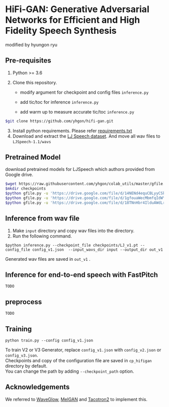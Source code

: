 # HiFi-GAN: Generative Adversarial Networks for Efficient and High Fidelity Speech Synthesis

modified by hyungon ryu 

## Pre-requisites
1. Python >= 3.6
2. Clone this repository.

    - modify argument for checkpoint and config files `inference.py`
    
    - add tic/toc for inference `inference.py`   
    
    - add warm up to measure accurate tic/toc `inference.py`
    
```bash
$git clone https://github.com/yhgon/hifi-gan.git
```

3. Install python requirements. Please refer [requirements.txt](requirements.txt)
4. Download and extract the [LJ Speech dataset](https://keithito.com/LJ-Speech-Dataset/).
And move all wav files to `LJSpeech-1.1/wavs`


## Pretrained Model
download  pretrained models for LJSpeech which authors provided from Google drive.<br/>
```bash
$wget https://raw.githubusercontent.com/yhgon/colab_utils/master/gfile.py
$mkdir checkpoints
$python gfile.py -u 'https://drive.google.com/file/d/14NENd4equCBLyyCSke114Mv6YR_j_uFs/view?usp=sharing'  -d 'checkpoints' -f 'LJ_v1.pt'  # LJ_V1
$python gfile.py -u 'https://drive.google.com/file/d/1gfouaWecMbmfqIdWYs-KtsULIdYCveYW/view?usp=sharing'  -d 'checkpoints' -f 'LJ_v2.pt'  # LJ_V2
$python gfile.py -u 'https://drive.google.com/file/d/18TNnHbr4IlduAWdLrKcZrqmbfPOed1pS/view?usp=sharing'  -d 'checkpoints' -f 'LJ_v3.pt'  # LJ_V3
```


## Inference from wav file
1. Make `input` directory and copy wav files into the directory.
2. Run the following command.
```
$python inference.py --checkpoint_file checkpoints/LJ_v1.pt --config_file config_v1.json  --input_wavs_dir input --output_dir out_v1
```
Generated wav files are saved in `out_v1` .<br>
 


## Inference for end-to-end speech with FastPitch
`TODO` 

## preprocess 
`TODO`

## Training
```
python train.py --config config_v1.json
```
To train V2 or V3 Generator, replace `config_v1.json` with `config_v2.json` or `config_v3.json`.<br>
Checkpoints and copy of the configuration file are saved in `cp_hifigan` directory by default.<br>
You can change the path by adding `--checkpoint_path` option.





## Acknowledgements
We referred to [WaveGlow](https://github.com/NVIDIA/waveglow), [MelGAN](https://github.com/descriptinc/melgan-neurips) 
and [Tacotron2](https://github.com/NVIDIA/tacotron2) to implement this.

